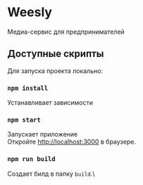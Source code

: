 # Weesly
Медиа-сервис для предпринимателей

## Доступные скрипты

Для запуска проекта локально:

### `npm install`

Устанавливает зависимости

### `npm start`

Запускает приложение\
Откройте [http://localhost:3000](http://localhost:3000) в браузере.


### `npm run build`

Создает билд в папку `build`.\

